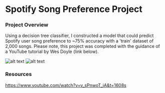 # Spotify Song Preference Project

### Project Overview

Using a decision tree classifier, I constructed a model that could predict Spotify user song preference to ~75% accuracy with a 'train' dataset of 2,000 songs. Please note, this project was completed with the guidance of a YouTube tutorial by Wes Doyle (link below).

![alt text]()
![alt text]()

### Resources
https://www.youtube.com/watch?v=v_sPnwoT_iA&t=1608s
